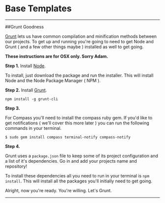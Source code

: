 
# Base Templates 
---
##Grunt Goodness

[Grunt](http://gruntjs.com) lets us have common compilation and minification methods between our projects. To get up and running you're going to need to get Node and Grunt ( and a few other things maybe ) installed as well to get going.

**These instructions are for OSX only. Sorry Adam.**

**Step 1.** Install [Node](http://nodejs.org).

To install, just download the package and run the installer. This will install Node and the Node Package Manager ( NPM ).

**Step 2.** Install [Grunt](http://gruntjs.com/getting-started).

	npm install -g grunt-cli

**Step 3.**

For Compass you'll need to install the compass ruby gem. If you'd like to get notifications ( we'll cover this more later ) you can run the following commands in your terminal.

	$ sudo gem install compass terminal-notify compass-notify

**Step 4.**

Grunt uses a `package.json` file to keep some of its project configuration and a list of it's dependencies. Go in and add your projects name and repository!

To install these dependencies all you need to run in your terminal is `npm install`. This will install all the packages you'll initially need to get going.

Alright, now you're ready. You're willing. Let's Grunt.

---

